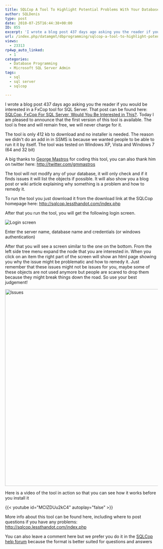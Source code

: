 ```yaml
---
title: SQLCop A Tool To Highlight Potential Problems With Your Database
author: SQLDenis
type: post
date: 2010-07-25T16:44:38+00:00
ID: 855
excerpt: 'I wrote a blog post 437 days ago asking you the reader if you would be interested in a FxCop tool for SQL Server. That post can be found here: SQLCop, FxCop For SQL Server, Would You Be Interested in This?. Today I am pleased to announce that the first&hellip;'
url: /index.php/datamgmt/dbprogramming/sqlcop-a-tool-to-highlight-potential-pro/
views:
  - 23313
rp4wp_auto_linked:
  - 1
categories:
  - Database Programming
  - Microsoft SQL Server Admin
tags:
  - sql
  - sql server
  - sqlcop

---
```

I wrote a blog post 437 days ago asking you the reader if you would be interested in a FxCop tool for SQL Server. That post can be found here: [SQLCop, FxCop For SQL Server, Would You Be Interested in This?][1]. Today I am pleased to announce that the first version of this tool is available. The tool is free and will remain free, we will never charge for it.

The tool is only 412 kb to download and no installer is needed. The reason we didn't do an add in in SSMS is because we wanted people to be able to run it it by itself. The tool was tested on Windows XP, Vista and Windows 7 (64 and 32 bit)

A big thanks to [George Mastros][2] for coding this tool, you can also thank him on twitter here: http://twitter.com/gmmastros

The tool will not modify any of your database, it will only check and if it finds issues it will list the objects if possible. It will also show you a blog post or wiki article explaining why something is a problem and how to remedy it.

To run the tool you just download it from the download link at the SQLCop homepage here: http://sqlcop.lessthandot.com/index.php

After that you run the tool, you will get the following login screen.

![Login screen][3]

Enter the server name, database name and credentials (or windows authentication)

After that you will see a screen similar to the one on the bottom. From the left side tree menu expand the node that you are interested in. When you click on an item the right part of the screen will show an html page showing you why the issue might be problematic and how to remedy it. Just remember that these issues might not be issues for you, maybe some of these objects are not used anymore but people are scared to drop them because they might break things down the road. So use your best judgement!

<img src="http://sqlcop.lessthandot.com/screenshots/sqlcop4.png" alt="Issues" title="Issues" width="650" />

Here is a video of the tool in action so that you can see how it works before you install it
  
{{< youtube id="MCIZDUu2kC4" autoplay="false" >}}

More info about this tool can be found here, including where to post questions if you have any problems: http://sqlcop.lessthandot.com/index.php

You can also leave a comment here but we prefer you do it in the [SQLCop help forum][4] because the format is better suited for questions and answers

 [1]: /index.php/DataMgmt/DataDesign/sqlcop-fxcop-for-sql-server-would-you-be
 [2]: /index.php/All/?disp=authdir&author=10
 [3]: http://sqlcop.lessthandot.com/screenshots/sqlcop1.png "Login screen"
 [4]: http://forum.lessthandot.com/viewforum.php?f=145